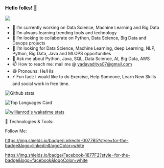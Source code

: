 ### Hello folks! 👋

![](https://komarev.com/ghpvc/?username=AdityaYadav02&theme=highcontrast&style=for-the-badge)


- 🔭 I’m currently working on Data Science, Machine Learning and Big Data
- 🌱 I’m always learning trending tools and technology
- 👯 I’m looking to collaborate on Python, Data Science, Big Data and Devops projects
- 🤔 I’m looking for Data Science, Machine Learning, deep Learning, NLP, Python, Big Data, Java and MLOPS opportunities
- 💬 Ask me about  Python, Java, SQL, Data Science, AI, Big Data, AWS
- 📫 How to reach me: mail me @ yadavaditya07@gmail.com
- 😄 Pronouns: He/His
- ⚡ Fun fact: I would like to do Exercise, Help Someone, Learn New Skills and social work in free time.

![Github stats](https://github-readme-stats.vercel.app/api?username=AdityaYadav02&theme=highcontrast&show_icons=true&count_private=true)


![Top Languages Card](https://github-readme-stats.vercel.app/api/top-langs/?username=AdityaYadav02&theme=highcontrast&show_icons=true)


[![willianrod's wakatime stats](https://github-readme-stats.vercel.app/api/wakatime?username=AdityaYadav02&theme=highcontrast)](https://github.com/anuraghazra/github-readme-stats)

🔧 Technologies & Tools:


Follow Me:

https://img.shields.io/badge/LinkedIn-0077B5?style=for-the-badge&logo=linkedin&logoColor=white

https://img.shields.io/badge/Facebook-1877F2?style=for-the-badge&logo=facebook&logoColor=white

